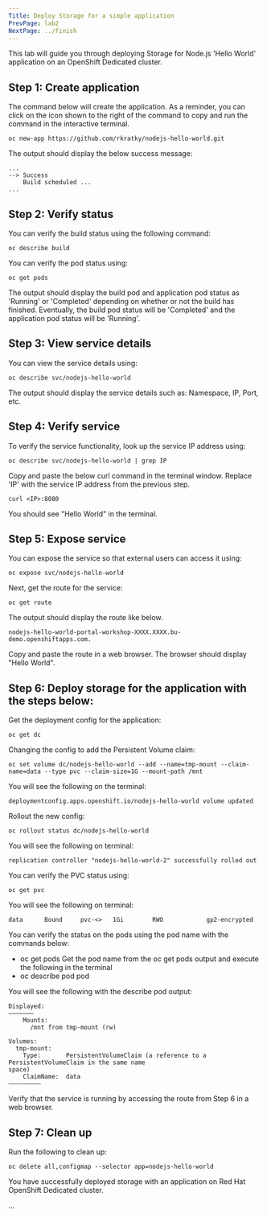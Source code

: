 ```yaml
---
Title: Deploy Storage for a simple application
PrevPage: lab2
NextPage: ../finish
---
```


This lab will guide you through deploying Storage for Node.js 'Hello World' application on an OpenShift Dedicated cluster.

## Step 1: Create application

The command below will create the application. As a reminder, you can click on the <span class="glyphicon glyphicon-play-circle"></span> icon shown to the right of the command to copy and run the command in the interactive terminal.  

```execute
oc new-app https://github.com/rkratky/nodejs-hello-world.git
```

The output should display the below success message:

```
...
--> Success
    Build scheduled ...
...
```

## Step 2: Verify status

You can verify the build status using the following command:

```execute
oc describe build  
```

You can verify the pod status using:

```execute
oc get pods
```
The output should display the build pod and application pod status as 'Running' or 'Completed' depending on whether or not the build has finished. Eventually, the build pod status will be 'Completed' and the application pod status will be 'Running'.

## Step 3: View service details

You can view the service details using:

```execute
oc describe svc/nodejs-hello-world
```

The output should display the service details such as: Namespace, IP,
Port, etc.

## Step 4: Verify service

To verify the service functionality, look up the service IP address using:

```execute
oc describe svc/nodejs-hello-world | grep IP
```

Copy and paste the below curl command in the terminal window. Replace 'IP' with the service IP address from the previous step.

```
curl <IP>:8080
```

You should see "Hello World" in the terminal.

## Step 5: Expose service

You can expose the service so that external users can access it using:

```execute
oc expose svc/nodejs-hello-world
```

Next, get the route for the service:

```execute
oc get route
```

The output should display the route like below.

```
nodejs-hello-world-portal-workshop-XXXX.XXXX.bu-demo.openshiftapps.com.
```

Copy and paste the route in a web browser. The browser should display "Hello World".

## Step 6: Deploy storage for the application with the steps below:

Get the deployment config for the application:

```execute
oc get dc
```

Changing the config to add the Persistent Volume claim:

```execute
oc set volume dc/nodejs-hello-world --add --name=tmp-mount --claim-name=data --type pvc --claim-size=1G --mount-path /mnt
```

You will see the following on the terminal:
```
deploymentconfig.apps.openshift.io/nodejs-hello-world volume updated
```

Rollout the new config:

```execute
oc rollout status dc/nodejs-hello-world
```

You will see the following on terminal:
```
replication controller "nodejs-hello-world-2" successfully rolled out
```

You can verify the PVC status using:

```execute
oc get pvc
```
You will see the following on terminal:
```
data      Bound     pvc-<>   1Gi        RWO            gp2-encrypted
```

You can verify the status on the pods using the pod name with the commands below:

* oc get pods
Get the pod name from the oc get pods output and execute the following in the terminal
* oc describe pod <nodejs-hello-world-2-XXXX> pod

You will see the following with the describe pod output:
```
Displayed:
———————
    Mounts:
      /mnt from tmp-mount (rw)

Volumes:
  tmp-mount:
    Type:       PersistentVolumeClaim (a reference to a PersistentVolumeClaim in the same name
space)
    ClaimName:  data
—————————

```


Verify that the service is running by accessing the route from Step 6
in a web browser.

## Step 7: Clean up

Run the following to clean up:

```execute
oc delete all,configmap --selector app=nodejs-hello-world
```

You have successfully deployed storage with an application on Red Hat OpenShift Dedicated cluster.   


...
